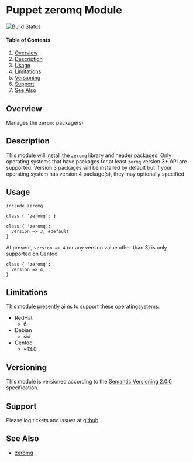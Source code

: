Puppet zeromq Module
====================

[![Build Status](https://travis-ci.org/jhoblitt/puppet-zeromq.png)](https://travis-ci.org/jhoblitt/puppet-zeromq)

#### Table of Contents

1. [Overview](#overview)
2. [Description](#description)
3. [Usage](#usage)
4. [Limitations](#limitations)
5. [Versioning](#versioning)
6. [Support](#support)
7. [See Also](#see-also)


Overview
--------

Manages the `zeromq` package(s)


Description
-----------

This module will install the [`zeromq`](http://zeromq.org/) library and header
packages.  Only operating systems that have packages for at least `zermq`
version 3+ API are supported. Version 3 packages will be installed by default
but if your operating system has version 4 package(s), they may optionally
specified


Usage
-----

```puppet
include zeromq
```

```puppet
class { 'zeromq': }
```

```puppet
class { 'zeromq':
  version => 3, #default
}
```

At present, `version => 4` (or any version value other than 3) is only
supported on Gentoo.

```puppet
class { 'zeromq':
  version => 4,
}
```


Limitations
-----------

This module presently aims to support these operatingsystems:

* RedHat
  - 6
* Debian
  - sid
* Gentoo
  - ~13.0


Versioning
----------

This module is versioned according to the [Semantic Versioning
2.0.0](http://semver.org/spec/v2.0.0.html) specification.


Support
-------

Please log tickets and issues at
[github](https://github.com/jhoblitt/puppet-zeromq/issues)


See Also
--------

* [zeromq](http://zeromq.org/)
